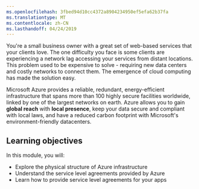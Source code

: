 ```yaml
---
ms.openlocfilehash: 3fbed94d10cc4372a8904234950ef5efa62b37fa
ms.translationtype: MT
ms.contentlocale: zh-CN
ms.lasthandoff: 04/24/2019
---
```

You're a small business owner with a great set of web-based services that your clients love. The one difficulty you face is some clients are experiencing a network lag accessing your services from distant locations. This problem used to be expensive to solve - requiring new data centers and costly networks to connect them. The emergence of cloud computing has made the solution easy. 

Microsoft Azure provides a reliable, redundant, energy-efficient infrastructure that spans more than 100 highly secure facilities worldwide, linked by one of the largest networks on earth. Azure allows you to gain **global reach** with **local presence**, keep your data secure and compliant with local laws, and have a reduced carbon footprint with Microsoft's environment-friendly datacenters.

## <a name="learning-objectives"></a>Learning objectives
In this module, you will:
- Explore the physical structure of Azure infrastructure
- Understand the service level agreements provided by Azure
- Learn how to provide service level agreements for your apps
